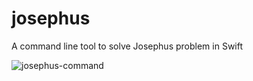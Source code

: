# josephus

A command line tool to solve Josephus problem in Swift

![josephus-command](https://user-images.githubusercontent.com/46300809/150758287-97f56fea-21ad-4438-a8e0-5508e7d6db6a.png)
